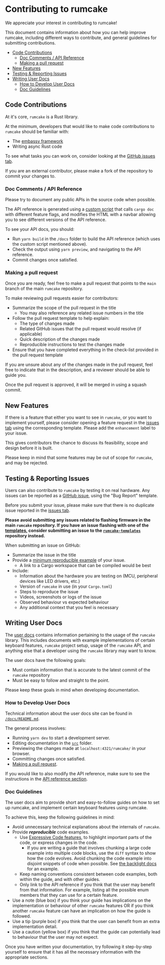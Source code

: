 # Contributing to rumcake

We appreciate your interest in contributing to rumcake!

This document contains information about how you can help improve rumcake, including
different ways to contribute, and general guidelines for submitting contributions.

<!--toc:start-->
  - [Code Contributions](#code-contributions)
    - [Doc Comments / API Reference](#doc-comments-api-reference)
    - [Making a pull request](#making-a-pull-request)
  - [New Features](#new-features)
  - [Testing & Reporting Issues](#testing-reporting-issues)
  - [Writing User Docs](#writing-user-docs)
    - [How to Develop User Docs](#how-to-develop-user-docs)
    - [Doc Guidelines](#doc-guidelines)
<!--toc:end-->

## Code Contributions

At it's core, `rumcake` is a Rust library.

At the minimum, developers that would like to make code contributions to `rumcake` should be familiar with:

- The [embassy framework](https://github.com/embassy-rs/embassy)
- Writing async Rust code

To see what tasks you can work on, consider looking at the [GitHub issues tab](https://github.com/Univa/rumcake/issues).

If you are an external contributor, please make a fork of the repository to commit your changes to.

### Doc Comments / API Reference

Please try to document any public APIs in the source code when possible.

The API reference is generated using a [custom script](./docs/scripts/gen_api_docs.js) that calls `cargo doc`
with different feature flags, and modifies the HTML with a navbar allowing you to see different versions of the API reference.

To see your API docs, you should:

- Run `yarn build` in the `/docs` folder to build the API reference (which uses the custom script mentioned above).
- Check the output using `yarn preview`, and navigating to the API reference.
- Commit changes once satisfied.

### Making a pull request

Once you are ready, feel free to make a pull request that points to the `main` branch of the main `rumcake` repository.

To make reviewing pull requests easier for contributors:

- Summarize the scope of the pull request in the title
  - You may also reference any related issue numbers in the title
- Follow the pull request template to help explain:
  - The type of changes made
  - Related GitHub issues that the pull request would resolve (if applicable)
  - Quick description of the changes made
  - Reproducible instructions to test the changes made
- Ensure that you have completed everything in the check-list provided in the pull request template

If you are unsure about any of the changes made in the pull request, feel free to indicate that in the description, and a reviewer should be able to guide you.

Once the pull request is approved, it will be merged in using a squash commit.

## New Features

If there is a feature that either you want to see in `rumcake`, or you want to implement yourself,
please consider opening a feature request in the [issues tab](https://github.com/Univa/rumcake/issues)
using the corresponding template. Please add the `enhancement` label to your issue.

This gives contributors the chance to discuss its feasibility, scope and design before it is built.

Please keep in mind that some features may be out of scope for `rumcake`, and may be rejected.

## Testing & Reporting Issues

Users can also contribute to `rumcake` by testing it on real hardware.
Any issues can be reported as a [GitHub issue](https://github.com/Univa/rumcake/issues),
using the "Bug Report" template.

Before you submit your issue, please make sure that there is no duplicate issue
reported in the [issues tab](https://github.com/Univa/rumcake/issues).

**Please avoid submitting any issues related to flashing firmware in the main `rumcake` repository.
If you have an issue flashing with one of the [templates](https://github.com/Univa/rumcake-templates), consider submitting an issue to the [`rumcake-templates`](https://github.com/Univa/rumcake-templates)
repository instead.**

When submitting an issue on GitHub:

- Summarize the issue in the title
- Provide a [minimum reproducible example](https://stackoverflow.com/help/minimal-reproducible-example) of your issue.
  - A link to a Cargo workspace that can be compiled would be best
- Include:
  - Information about the hardware you are testing on (MCU, peripheral devices like LED drivers, etc.)
  - Version of `rumcake` in use (in your `Cargo.toml`)
  - Steps to reproduce the issue
  - Videos, screenshots or logs of the issue
  - Observed behaviour vs expected behaviour
  - Any additional context that you feel is necessary

## Writing User Docs

The [user docs](https://univa.github.io/rumcake/) contains information
pertaining to the usage of the `rumcake` library. This includes documents with example implementations
of certain keyboard features, `rumcake` project setup, usage of the `rumcake` API, and anything else
that a developer using the `rumcake` library may want to know.

The user docs have the following goals:

- Must contain information that is accurate to the latest commit of the `rumcake` repository
- Must be easy to follow and straight to the point.

Please keep these goals in mind when developing documentation.

### How to Develop User Docs

Technical information about the user docs site can be found in [`/docs/README.md`](./docs/README.md).

The general process involves:

- Running `yarn dev` to start a development server.
- Editing documentation in the [`src`](./docs/src) folder.
- Previewing the changes made at `localhost:4321/rumcake/` in your browser.
- Committing changes once satisfied.
- [Making a pull request](#making-a-pull-request).

If you would like to also modify the API reference, make sure to see the instructions in the [API reference section](#doc-comments-api-reference).

### Doc Guidelines

The user docs aim to provide short and easy-to-follow guides on how to set up rumcake, and implement certain keyboard features using rumcake.

To achieve this, keep the following guidelines in mind:

- Avoid unnecessary technical explanations about the internals of `rumcake`.
- Provide **_reproducible_** code examples.
  - Use [Expressive Code features](https://starlight.astro.build/guides/authoring-content/#expressive-code-features), to highlight important parts of the code, or express changes in the code.
    - If you are writing a guide that involves chunking a large code example into multiple code blocks, use the `diff` syntax to show how the code evolves. Avoid chunking the code example into disjoint snippets of code when possible. See [the backlight docs](https://univa.github.io/rumcake/features/feature-backlight/#required-code) for an example.
  - Keep naming conventions consistent between code examples, both within the guide, and with other guides.
  - Only link to the API reference if you think that the user may benefit from that information. For example, listing all the possible enum members that they can use for a certain feature.
- Use a note (blue box) if you think your guide has implications on the implementation or behaviour of other `rumcake` features OR if you think another `rumcake` feature can have an implication on how the guide is followed.
- Use a tip (purple box) if you think that the user can benefit from an extra implementation detail.
- Use a caution (yellow box) if you think that the guide can potentially lead to behaviour that the user may not expect.

Once you have written your documentation, try following it step-by-step yourself to ensure that
it has all the necessary information with the appropriate sections.
